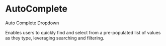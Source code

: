 # AutoComplete

Auto Complete Dropdown

Enables users to quickly find and select from a pre-populated list of values as they type, leveraging searching and filtering.
